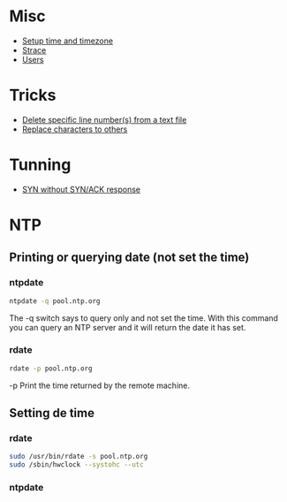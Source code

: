 <!-- TITLE: Linux -->

# Misc
* [Setup time and timezone](/linux/timezone)
* [Strace](/linux/strace)
* [Users](/linux/users)

# Tricks

* [Delete specific line number(s) from a text file](/linux/deletelinesfromfile)
* [Replace characters to others](/linux/replacecharacterstoothers)

# Tunning
* [SYN without SYN/ACK response](/tcpip/synwithoutsynack)

# NTP

## Printing or querying date (not set the time)

### ntpdate
```sh
ntpdate -q pool.ntp.org
```

The -q switch says to query only and not set the time. With this command you can query an NTP server and it will return the date it has set.

### rdate

```sh
rdate -p pool.ntp.org
```

-p     Print the time returned by the remote machine.


## Setting de time

### rdate
```sh
sudo /usr/bin/rdate -s pool.ntp.org
sudo /sbin/hwclock --systohc --utc
```
### ntpdate


